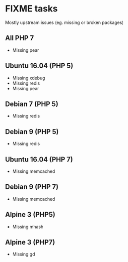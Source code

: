 # FIXME tasks
Mostly upstream issues (eg. missing or broken packages)

## All PHP 7
- Missing pear

## Ubuntu 16.04 (PHP 5)
- Missing xdebug
- Missing redis
- Missing pear

## Debian 7 (PHP 5)
- Missing redis

## Debian 9 (PHP 5)
- Missing redis

## Ubuntu 16.04 (PHP 7)
- Missing memcached

## Debian 9 (PHP 7)
- Missing memcached

## Alpine 3 (PHP5)
- Missing mhash

## Alpine 3 (PHP7)
- Missing gd

